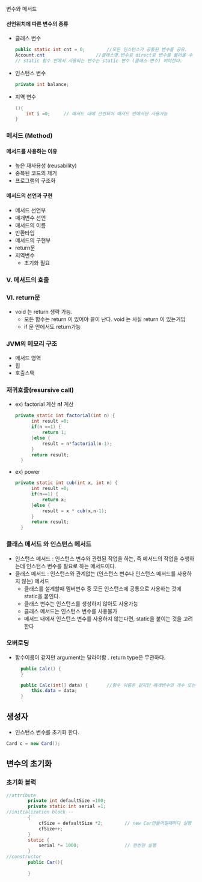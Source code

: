 변수와 메서드 

#### 선언위치에 따른 변수의 종류

- 클래스 변수 

  ``` java
  public static int cnt = 0;		//모든 인스턴스가 공통된 변수를 공유.
  Account.cnt  					//클래스명.변수로 direct로 변수를 불러올 수 있음.
  // static 함수 안에서 사용되는 변수는 static 변수 (클래스 변수) 여야한다.
  ```

- 인스턴스 변수

  ``` java
  private int balance;
  ```

- 지역 변수 

  ```java
  (){
      int i =0;		// 매서드 내에 선언되어 매서드 안에서만 사용가능
  }
  ```

  



### 메서드 (Method)

#### 메서드를 사용하는 이유

- 높은 재사용성 (reusability)
- 중복된 코드의 제거
- 프로그램의 구조화



#### 메서드의 선언과 구현

- 메서드 선언부
- 매개변수 선언 
- 매서드의 이름
- 반환타입
- 메서드의 구현부
- return문
- 지역변수
  - 초기화 필요

### V. 메서드의 호출

### VI. return문

- void 는 return 생략 가능. 
  - 모든 함수는 return 이 있어야 끝이 난다. void 는 사실 return 이 있는거임
  - if 문 안에서도 return가능

### JVM의 메모리 구조

- 메서드 영역
- 힙
- 호출스택

### 재귀호출(resursive call)

- ex) factorial 계산 **n!** 계산

  ``` java
  private static int factorial(int n) {
  		int result =0;
  		if(n ==1) {
  			return 1;
  		}else {
  			result = n*factorial(n-1);	
  		}
  		return result;
  	}
  ```

- ex) power

  ``` java
  private static int cub(int x, int n) {
  		int result =0;
  		if(n==1) {
  			return x;
  		}else {
  			result = x * cub(x,n-1);
  		}
  		return result;
  	}
  ```

### 클래스 메서드 와 인스턴스 메서드

- 인스턴스 메서드 : 인스턴스 변수와 관련된 작업을 하는, 즉 메서드의 작업을 수행하는데 인스턴스 변수를 필요로 하는 메서드이다.
- 클래스 메서드 : 인스턴스와 관계없는 (인스턴스 변수나 인스턴스 메서드를 사용하지 않는) 메서드
  - 클래스를 설계할때 멤버변수 중 모든 인스턴스에 공통으로 사용하는 것에 static을 붙인다.
  - 클래스 변수는 인스턴스를 생성하지 않아도 사용가능
  - 클래스 메서드는 인스턴스 변수를 사용불가
  - 메서드 내에서 인스턴스 변수를 사용하지 않는다면, static을 붙이는 것을 고려한다

### 오버로딩

- 함수이름이 같지만 argument는 달라야함 . return type은 무관하다.

  ``` java
  	public Calc() {					
  	}
  
  	public Calc(int[] data) {		//함수 이름은 같지만 매개변수의 개수 또는 타입이다름
  		this.data = data;
  	}
  ```

   

## 생성자

- 인스턴스 변수를 초기화 한다.

```java
Card c = new Card();
```





## 변수의 초기화 



### 초기화 블럭

``` java
//attribute
		private int defaultSize =100;
		private static int serial =1;
//initialization block -- 
		{
			cfSize = defaultSize *2;		// new Car만들어질때마다 실행
			cfSize++;
		}
		static {
			serial *= 1000;      			// 한번만 실행
		}
//constructor
		public Car(){
           
        }
```







